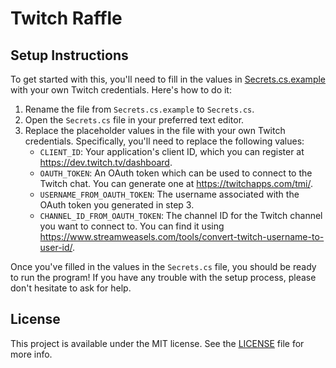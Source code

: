 # Twitch Raffle

## Setup Instructions

To get started with this, you'll need to fill in the values in [Secrets.cs.example](Assets/Raffle/Scripts/Runtime/Secrets.cs.example) with your own Twitch credentials. Here's how to do it:

1. Rename the file from `Secrets.cs.example` to `Secrets.cs`.
2. Open the `Secrets.cs` file in your preferred text editor.
3. Replace the placeholder values in the file with your own Twitch credentials. Specifically, you'll need to replace the following values:
   - `CLIENT_ID`: Your application's client ID, which you can register at https://dev.twitch.tv/dashboard.
   - `OAUTH_TOKEN`: An OAuth token which can be used to connect to the Twitch chat. You can generate one at https://twitchapps.com/tmi/.
   - `USERNAME_FROM_OAUTH_TOKEN`: The username associated with the OAuth token you generated in step 3.
   - `CHANNEL_ID_FROM_OAUTH_TOKEN`: The channel ID for the Twitch channel you want to connect to. You can find it using https://www.streamweasels.com/tools/convert-twitch-username-to-user-id/.

Once you've filled in the values in the `Secrets.cs` file, you should be ready to run the program! If you have any trouble with the setup process, please don't hesitate to ask for help.

## License

This project is available under the MIT license. See the [LICENSE](LICENSE) file for more info.

